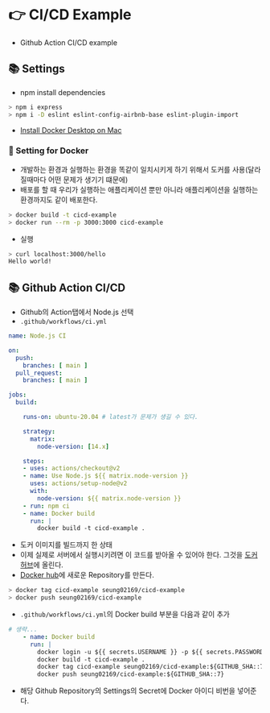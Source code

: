# 👉 CI/CD Example
- Github Action CI/CD example

## 📚 Settings
- npm install dependencies

```bash
> npm i express
> npm i -D eslint eslint-config-airbnb-base eslint-plugin-import
```

- [Install Docker Desktop on Mac](https://docs.docker.com/docker-for-mac/install/)

### 🎈 Setting for Docker
- 개발하는 환경과 실행하는 환경을 똑같이 일치시키게 하기 위해서 도커를 사용(달라질때마다 어떤 문제가 생기기 떄문에)
- 배포를 할 때 우리가 실행하는 애플리케이션 뿐만 아니라 애플리케이션을 실행하는 환경까지도 같이 배포한다.

```bash
> docker build -t cicd-example
> docker run --rm -p 3000:3000 cicd-example
```

- 실행

```bash
> curl localhost:3000/hello
Hello world!
```

## 📚 Github Action CI/CD
- Github의 Action탭에서 Node.js 선택
- `.github/workflows/ci.yml`

```yml
name: Node.js CI

on:
  push:
    branches: [ main ]
  pull_request:
    branches: [ main ]

jobs:
  build:

    runs-on: ubuntu-20.04 # latest가 문제가 생길 수 있다.

    strategy:
      matrix:
        node-version: [14.x]

    steps:
    - uses: actions/checkout@v2
    - name: Use Node.js ${{ matrix.node-version }}
      uses: actions/setup-node@v2
      with:
        node-version: ${{ matrix.node-version }}
    - run: npm ci
    - name: Docker build
      run: |
        docker build -t cicd-example .
```

- 도커 이미지를 빌드까지 한 상태
- 이제 실제로 서버에서 실행시키려면 이 코드를 받아올 수 있어야 한다. 그것을 [도커 허브](https://hub.docker.com/)에 올린다.
- [Docker hub](https://hub.docker.com/)에 새로운 Repository를 만든다.

```bash
> docker tag cicd-example seung02169/cicd-example
> docker push seung02169/cicd-example
```

- `.github/workflows/ci.yml`의 Docker build 부분을 다음과 같이 추가

```yml
# 생략...
    - name: Docker build
      run: |
        docker login -u ${{ secrets.USERNAME }} -p ${{ secrets.PASSWORD }}
        docker build -t cicd-example .
        docker tag cicd-example seung02169/cicd-example:${GITHUB_SHA::7}
        docker push seung02169/cicd-example:${GITHUB_SHA::7}
```

- 해당 Github Repository의 Settings의 Secret에 Docker 아이디 비번을 넣어준다.
